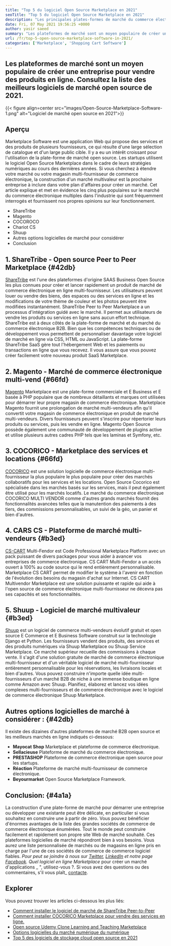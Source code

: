 ```yaml
---
title: "Top 5 du logiciel Open Source Marketplace en 2021" 
seoTitle: "Top 5 du logiciel Open Source Marketplace en 2021" 
description: "Les principales plates-formes de marché du commerce électronique multi-fournisseur auto-hébergées pour la construction de magasins en ligne, vendant à la fois des produits physiques et numériques." 
date: Fri, 07 May 2021 19:56:25 +0000
author: yasir saeed
summary: "Les plateformes de marché sont un moyen populaire de créer une entreprise pour vendre des produits en ligne. Consultez la liste des meilleurs logiciels de marché open source de 2021." 
url: /fr/top-5-open-source-marketplace-software-in-2021/
categories: ['Marketplace', 'Shopping Cart Software']
---
```


## Les plateformes de marché sont un moyen populaire de créer une entreprise pour vendre des produits en ligne. Consultez la liste des meilleurs logiciels de marché open source de 2021.

{{< figure align=center src="images/Open-Source-Marketplace-Software-1.png" alt="Logiciel de marché open source en 2021">}}


##  **Aperçu**  
Marketplace Software est une application Web qui propose des services et des produits de plusieurs fournisseurs, ce qui résulte d'une large sélection de catalogue et d'un large public cible. Il y a eu un intérêt croissant pour l'utilisation de la plate-forme de marché open source. Les startups utilisent le logiciel Open Source Marketplace dans le cadre de leurs stratégies numériques au cours des dernières années. Si vous cherchez à étendre votre marché ou votre magasin multi-fournisseur de commerce électronique, la construction d'un marché multivaleur est la prochaine entreprise à inclure dans votre plan d'affaires pour créer un marché.
Cet article explique et met en évidence les cinq plus populaires sur le marché du commerce électronique multiples dans l'industrie qui sont fréquemment interrogés et fournissent nos propres opinions sur leur fonctionnement.
  * ShareTribe
  * Magento
  * COCOROCO
  * Chariot CS
  * Shuup
  * Autres options logicielles de marché pour considérer
  * Conclusion

## 1.  **ShareTribe** - Open source **Peer to Peer Marketplace**  {#42db}

[ShareTribe][1] est l'une des plateformes d'origine SAAS Business Open Source les plus connues pour créer et lancer rapidement un produit de marché de commerce électronique en ligne multi-fournisseur. Les utilisateurs peuvent louer ou vendre des biens, des espaces ou des services en ligne et les modifications de votre thème de couleur et les photos peuvent être modifiées instantanément. ShareTribe Peer to Peer Marketplace a un processus d'intégration guidé avec le marché. Il permet aux utilisateurs de vendre les produits ou services en ligne sans aucun effort technique. ShareTribe est à deux côtés de la plate-forme de marché et du marché du commerce électronique B2B.
Bien que les compétences techniques ou de développement vous permettent de personnaliser davantage votre logiciel de marché en ligne via CSS, HTML ou JavaScript. La plate-forme ShareTribe SaaS gère tout l'hébergement Web et les paiements ou transactions en ligne que vous recevez. Il vous assure que vous pouvez créer facilement votre nouveau produit SaaS Marketplace.

## 2.  **Magento**  - Marché de commerce électronique multi-vend {#66fd}

[Magento][2] Marketplace est une plate-forme commerciale et E Business et E basée à PHP populaire que de nombreux détaillants et marques ont utilisées pour démarrer leur propre magasin de commerce électronique. Marketplace Magento fournit une prolongation de marché multi-vendeurs afin qu'il convertit votre magasin de commerce électronique en produit de marché multi-vendeurs. Divers fournisseurs peuvent s'inscrire pour répertorier leurs produits ou services, puis les vendre en ligne. Magento Open Source possède également une communauté de développement de plugins active et utilise plusieurs autres cadres PHP tels que les laminas et Symfony, etc.

## 3.  **COCORICO**  - Marketplace des services et locations {#66fd}

[COCORICO][3] est une solution logicielle de commerce électronique multi-fournisseur la plus populaire le plus populaire pour créer des marchés collaboratifs pour les services et les locations. Open Source Cocorico est spécialisée dans les marchés basés sur les services, mais il peut également être utilisé pour les marchés locatifs. Le marché du commerce électronique COCORICO MULTI VENDOR comme d'autres grands marchés fournit des fonctionnalités avancées telles que la manutention des paiements à des tiers, des commissions personnalisables, un suivi de la géo, un panier et bien d'autres.

## 4.  **CARS CS**  - Plateforme de marché multi-vendeurs {#b3ed}

[CS-CART][4] Multi-Fendor est Code Professional Marketplace Platform avec un pack puissant de divers packages pour vous aider à avancer vos entreprises de commerce électronique. CS CART Multi-Fendor a un accès ouvert à 100% au code source qui le rend entièrement personnalisable. Marketplace CS CART permet de modifier le système à l'avenir en fonction de l'évolution des besoins du magasin d'achat sur Internet. CS CART Multivendor Marketplace est une solution puissante et rapide qui aide à l'open source de commerce électronique multi-fournisseur ne décevra pas ses capacités et ses fonctionnalités.

## 5.  **Shuup**  - Logiciel de marché multivaleur {#b3ed}

[Shuup][5] est un logiciel de commerce multi-vendeurs évolutif gratuit et open source E Commerce et E Business Software construit sur la technologie Django et Python. Les fournisseurs vendent des produits, des services et des produits numériques via Shuup Marketplace ou Shuup Service Marketplace. Ce marché supérieur recueille des commissions à chaque vente. Il s'agit d'une solution gratuite de marché de commerce électronique multi-fournisseur et d'un véritable logiciel de marché multi-fournisseur entièrement personnalisable pour les réservations, les livraisons locales et bien d'autres. Vous pouvez construire n'importe quelle idée multi-fournisseurs d'un marché B2B de niche à une immense boutique en ligne comme Amazon avec Shuup. Planifiez, élaborez et lancez vos idées complexes multi-fournisseurs et de commerce électronique avec le logiciel de commerce électronique Shuup Marketplace.

##  **Autres options logicielles de marché à considérer**  : {#42db}

Il existe des dizaines d'autres plateformes de marché B2B open source et les meilleurs marchés en ligne indiqués ci-dessous:
  *  **Mayocat Shop**  Marketplace et plateforme de commerce électronique.
  *  **Sellacieuse**  Plateforme de marché du commerce électronique.
  *  **PRESTASHOP**  Plateforme de commerce électronique open source pour les startups.
  *  **Réaction**  Plateforme de marché multi-fournisseur de commerce électronique.
  *  **Beyourmarket**  Open Source Marketplace Framework.

##  **Conclusion:**   {#4a1a}

La construction d'une plate-forme de marché pour démarrer une entreprise ou développer une existante peut être délicate, en particulier si vous souhaitez en construire une à partir de zéro. Vous pouvez bénéficier d'énormes avantages de la liste des grandes sociétés de commerce de commerce électronique énumérées. Tout le monde peut construire facilement et rapidement son propre site Web de marché souhaité. Ces plateformes logicielles de marché répondront bien à vos besoins. Vous aurez une liste personnalisée de marchés ou de magasins en ligne pris en charge par l'une de ces sociétés de commerce de commerce logiciel fiables.
_Pour peut se joindre à nous sur [Twitter][6], [LinkedIn][7] et notre page [Facebook][8]. Quel logiciel en ligne Marketplace_ pour créer un marché d'applications _ ", utilisez-vous ?. Si vous avez des questions ou des commentaires, s'il vous plaît_ [contacte][9].

## Explorer
Vous pouvez trouver les articles ci-dessous les plus liés:
  * [Comment installer le logiciel de marché de ShareTribe Peer-to-Peer][10]
  * [Comment installer COCORICO Marketplace pour vendre des services en ligne.][11]
  * [Open source Udemy Clone Learning and Teaching Marketplace][12]
  * [Options logicielles du marché numérique du numérique][13]
  * [Top 5 des logiciels de stockage cloud open source en 2021][14]



 [1]: https://www.sharetribe.com/
 [2]: https://magento.com/
 [3]: https://www.cocorico.io/en/
 [4]: https://www.cs-cart.com/
 [5]: https://www.shuup.com/
 [6]: https://twitter.com/containerize_co
 [7]: https://www.linkedin.com/company/containerize/
 [8]: http://facebook.com/containerize
 [9]: mailto:yasir.saeed@aspose.com
 [10]: https://products.containerize.com/marketplace/sharetribe/
 [11]: https://products.containerize.com/marketplace/cocorico/
 [12]: https://products.containerize.com/marketplace/edurge/
 [13]: https://products.containerize.com/marketplace/
 [14]: https://blog.containerize.com/backup-and-sync-software/top-5-open-source-cloud-storage-software-in-2021/

